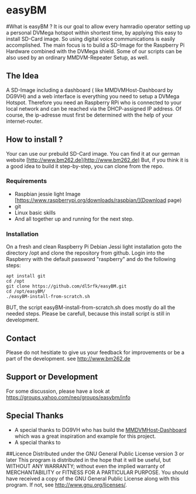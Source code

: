 # easyBM

#What is easyBM ?
It is our goal to allow every hamradio operator setting up a personal DVMega hotspot within shortest time, by applying this easy to install SD-Card image. So using digital voice communications is easily accomplished.
The main focus is to build a SD-Image for the Raspberry Pi Hardware combined with the DVMega shield. Some of our scripts can be also used by an ordinary MMDVM-Repeater Setup, as well. 

## The Idea
A SD-Image including a dashboard ( like MMDVMHost-Dashboard by DG9VH) and a web interface is everything you need to setup a DVMega Hotspot. Therefore you need an Raspberry RPi who is connected to your local network and can be reached via the DHCP-assigned IP address. Of course, the ip-adresse must first be determined with the help of your internet-router.

## How to install ?

Your can use  our prebuild SD-Card image. You can find it at our german website [http://www.bm262.de](http://www.bm262.de)
But, if you think it is a good idea to build it step-by-step, you can clone from the repo.  

### Requirements
* Raspbian jessie light Image [https://www.raspberrypi.org/downloads/raspbian/](Download page)
* git
* Linux basic skills
* And all together  up and running for the next step.

### Installation
On a fresh and clean Raspberry Pi Debian Jessi light installation goto the directory /opt and clone the repository from github. 
Login into the Raspberry with the default password "raspberry" and do the following steps:

	apt install git 
	cd /opt
	git clone https://github.com/dl5rfk/easyBM.git
	cd /opt/easyBM/
	./easyBM-install-from-scratch.sh

BUT, the script easyBM-install-from-scratch.sh does mostly do all the needed steps. Please be carefull, because this install script is still in development.

## Contact
Please do not hesitiate to give us your feedback for improvements or be a part of the development. see http://www.bm262.de

## Support or Development 
For some discussion, please have a look at https://groups.yahoo.com/neo/groups/easybm/info

## Special Thanks
- A special thanks to DG9VH who has build the [MMDVMHost-Dashboard](https://github.com/dg9vh/) which was a great inspiration and example for this project.
- A special thanks to 


##Licence
Distributed under the GNU General Public License version 3 or later
This program is distributed in the hope that it will be useful, but WITHOUT ANY WARRANTY; without even the implied warranty of MERCHANTABILITY or FITNESS FOR A PARTICULAR PURPOSE.
You should have received a copy of the GNU General Public License along with this program. If not, see http://www.gnu.org/licenses/.
